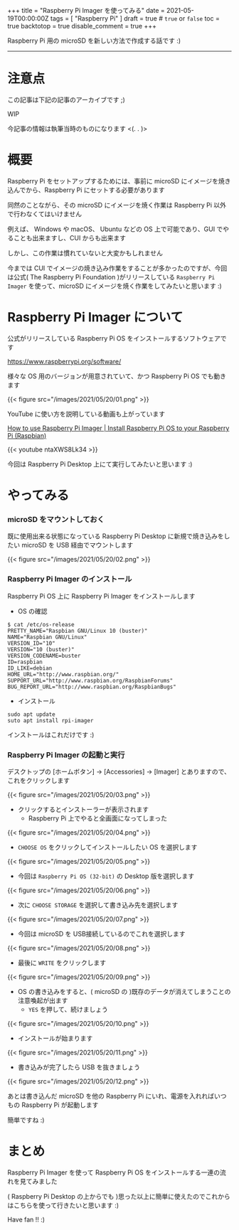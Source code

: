 +++
title = "Raspberry Pi Imager を使ってみる"
date = 2021-05-19T00:00:00Z
tags = [
    "Raspberry Pi"
]
draft = true # `true` or `false`
toc = true
backtotop = true
disable_comment = true
+++

Raspberry Pi 用の microSD を新しい方法で作成する話です :) 

<!--more-->
---

# 注意点

この記事は下記の記事のアーカイブです ;)

WIP

今記事の情報は執筆当時のものになります <(. . )>

# 概要

Raspberry Pi をセットアップするためには、事前に microSD にイメージを焼き込んでから、Raspberry Pi にセットする必要があります

同然のことながら、その microSD にイメージを焼く作業は Raspberry Pi 以外で行わなくてはいけません

例えば、 Windows や macOS、 Ubuntu などの OS 上で可能であり、GUI でやることも出来ますし、CUI からも出来ます

しかし、この作業は慣れていないと大変かもしれません

今までは CUI でイメージの焼き込み作業をすることが多かったのですが、今回は公式( The Raspberry Pi Foundation )がリリースしている `Raspberry Pi Imager` を使って、microSD にイメージを焼く作業をしてみたいと思います :)

# Raspberry Pi Imager について

公式がリリースしている Raspberry Pi OS をインストールするソフトウェアです

https://www.raspberrypi.org/software/

様々な OS 用のバージョンが用意されていて、かつ Raspberry Pi OS でも動きます

{{< figure src="/images/2021/05/20/01.png" >}}

YouTube に使い方を説明している動画も上がっています

[How to use Raspberry Pi Imager | Install Raspberry Pi OS to your Raspberry Pi (Raspbian)](https://www.youtube.com/watch?v=ntaXWS8Lk34)

{{< youtube ntaXWS8Lk34 >}}

今回は Raspberry Pi Desktop 上にて実行してみたいと思います :)

# やってみる

### microSD をマウントしておく

既に使用出来る状態になっている Raspberry Pi Desktop に新規で焼き込みをしたい microSD を USB 経由でマウントします

{{< figure src="/images/2021/05/20/02.png" >}}

### Raspberry Pi Imager のインストール

Raspberry Pi OS 上に Raspberry Pi Imager をインストールします

+ OS の確認

```
$ cat /etc/os-release
PRETTY_NAME="Raspbian GNU/Linux 10 (buster)"
NAME="Raspbian GNU/Linux"
VERSION_ID="10"
VERSION="10 (buster)"
VERSION_CODENAME=buster
ID=raspbian
ID_LIKE=debian
HOME_URL="http://www.raspbian.org/"
SUPPORT_URL="http://www.raspbian.org/RaspbianForums"
BUG_REPORT_URL="http://www.raspbian.org/RaspbianBugs"
```

+ インストール

```
sudo apt update
suto apt install rpi-imager
```

インストールはこれだけです :)

### Raspberry Pi Imager の起動と実行

デスクトップの [ホームボタン] -> [Accessories] -> [Imager] とありますので、これをクリックします

{{< figure src="/images/2021/05/20/03.png" >}}

+ クリックするとインストーラーが表示されます
  + Raspberry Pi 上でやると全画面になってしまった

{{< figure src="/images/2021/05/20/04.png" >}}

+ `CHOOSE OS` をクリックしてインストールしたい OS を選択します

{{< figure src="/images/2021/05/20/05.png" >}}

+ 今回は `Raspberry Pi OS (32-bit)` の Desktop 版を選択します

{{< figure src="/images/2021/05/20/06.png" >}}

+ 次に `CHOOSE STORAGE` を選択して書き込み先を選択します

{{< figure src="/images/2021/05/20/07.png" >}}

+ 今回は microSD を USB接続しているのでこれを選択します

{{< figure src="/images/2021/05/20/08.png" >}}

+ 最後に `WRITE` をクリックします

{{< figure src="/images/2021/05/20/09.png" >}}

+ OS の書き込みをすると、( microSD の )既存のデータが消えてしまうことの注意喚起が出ます
  + `YES` を押して、続けましょう

{{< figure src="/images/2021/05/20/10.png" >}}

+ インストールが始まります

{{< figure src="/images/2021/05/20/11.png" >}}

+ 書き込みが完了したら USB を抜きましょう

{{< figure src="/images/2021/05/20/12.png" >}}

あとは書き込んだ microSD を他の Raspberry Pi にいれ、電源を入れればいつもの Raspberry Pi が起動します

簡単ですね :)

# まとめ

Raspberry Pi Imager を使って Raspberry Pi OS をインストールする一連の流れを見てみました

( Raspberry Pi Desktop の上からでも )思った以上に簡単に使えたのでこれからはこちらを使って行きたいと思います :)

Have fan !! :)
